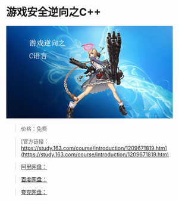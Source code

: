 # 游戏安全逆向之C++

![img](../../../assets/study163/free/34ed56fde769423c9490c8732c4cc1e3.jpg)

> 价格：免费

> [官方链接：https://study.163.com/course/introduction/1209671819.htm](https://study.163.com/course/introduction/1209671819.htm)

> [阿里网盘：]()

> [百度网盘：]()

> [夸克网盘：]()
